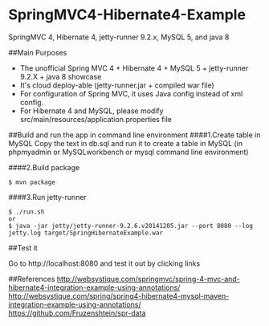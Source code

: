# SpringMVC4-Hibernate4-Example
SpringMVC 4, Hibernate 4, jetty-runner 9.2.x, MySQL 5, and java 8


##Main Purposes

 - The unofficial Spring MVC 4 + Hibernate 4 + MySQL 5 + jetty-runner 9.2.X + java 8 showcase 
 - It's cloud deploy-able (jetty-runner.jar + compiled war file)
 - For configuration of Spring MVC, it uses Java config instead of xml config. 
 - For Hibernate 4 and MySQL, please modify src/main/resources/application.properties file

##Build and run the app in command line environment
####1.Create table in MySQL
Copy the text in db.sql and run it to create a table in MySQL (in phpmyadmin or MySQLworkbench or mysql command line environment)

####2.Build package
```
$ mvn package
```
####3.Run jetty-runner
```
$ ./run.sh
or
$ java -jar jetty/jetty-runner-9.2.6.v20141205.jar --port 8080 --log jetty.log target/SpringHibernateExample.war
```

##Test it

Go to http://localhost:8080 and test it out by clicking links

##References
http://websystique.com/springmvc/spring-4-mvc-and-hibernate4-integration-example-using-annotations/
http://websystique.com/spring/spring4-hibernate4-mysql-maven-integration-example-using-annotations/
https://github.com/Fruzenshtein/spr-data